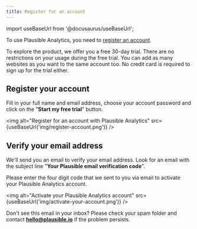 ```yaml
---
title: Register for an account
---
```


import useBaseUrl from '@docusaurus/useBaseUrl';

To use Plausible Analytics, you need to [register an account](https://plausible.io/register). 

To explore the product, we offer you a free 30-day trial. There are no restrictions on your usage during the free trial. You can add as many websites as you want to the same account too. No credit card is required to sign up for the trial either.

## Register your account

Fill in your full name and email address, choose your account password and click on the "**Start my free trial**" button.

<img alt="Register for an account with Plausible Analytics" src={useBaseUrl('img/register-account.png')} />

## Verify your email address

We'll send you an email to verify your email address. Look for an email with the subject line "**Your Plausible email verification code**". 

Please enter the four digit code that we sent to you via email to activate your Plausible Analytics account.

<img alt="Activate your Plausible Analytics account" src={useBaseUrl('img/activate-your-account.png')} />

Don't see this email in your inbox? Please check your spam folder and contact **hello@plausible.io** if the problem persists. 
